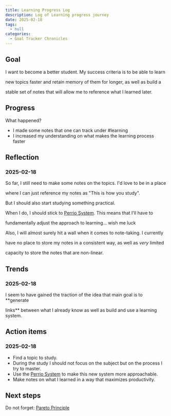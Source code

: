```yaml
---
title: Learning Progress Log
description: Log of Learning progress journey
date: 2025-02-18
tags:
  - null
categories:
  - Goal Tracker Chronicles
---
```


## Goal

I want to become a better student. My success criteria is to be able to learn

new topics faster and retain memory of them for longer, as well as build a

stable set of notes that will allow me to reference what I learned later.

## Progress

What happened?

- I made some notes that one can track under #learning 
- I increased my understanding on what makes the learning process faster

## Reflection

### 2025-02-18

So far, I still need to make some notes on the topics. I'd love to be in a place

where I can just reference my notes as "This is how you study". 

But I should also start studying something practical. 

When I do, I should stick to [Perrio System](Perrio%20System.md). This means that I'll have to 

fundamentally adjust the approach to learning... wish me luck

Also, I will almost surely hit a wall when it comes to note-taking. I currently 

have no place to store my notes in a consistent way, as well as *very* limited 

capacity to store the notes that are non-linear.

## Trends

### 2025-02-18

I seem to have gained the traction of the idea that main goal is to **generate

links** between what I already know as well as build and use a learning system.

## Action items

### 2025-02-18

- Find a topic to study.
- During the study I should not focus on the subject but on the process I try
to master.
- Use the [Perrio System](Perrio%20System.md) to make this new system more approachable.
- Make notes on what I learned in a way that maximizes productivity.

## Next steps

Do not forget: [Pareto Principle](Pareto%20Principle.md)

